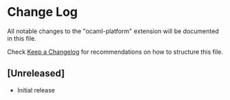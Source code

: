 # Change Log

All notable changes to the "ocaml-platform" extension will be documented in this file.

Check [Keep a Changelog](http://keepachangelog.com/) for recommendations on how to structure this file.

## [Unreleased]

- Initial release
